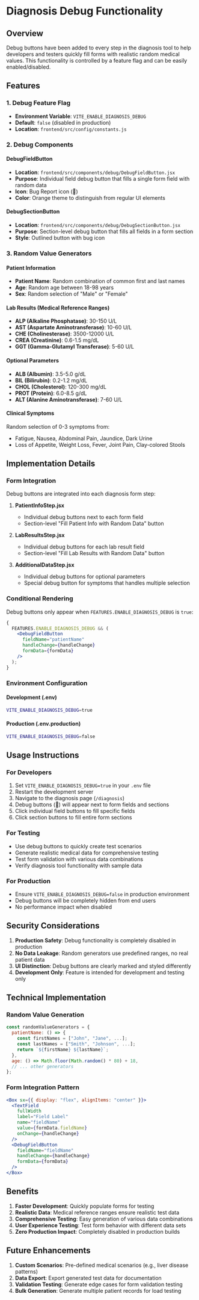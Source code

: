 # Diagnosis Debug Functionality

## Overview

Debug buttons have been added to every step in the diagnosis tool to help developers and testers quickly fill forms with realistic random medical values. This functionality is controlled by a feature flag and can be easily enabled/disabled.

## Features

### 1. Debug Feature Flag

- **Environment Variable**: `VITE_ENABLE_DIAGNOSIS_DEBUG`
- **Default**: `false` (disabled in production)
- **Location**: `frontend/src/config/constants.js`

### 2. Debug Components

#### DebugFieldButton

- **Location**: `frontend/src/components/debug/DebugFieldButton.jsx`
- **Purpose**: Individual field debug button that fills a single form field with random data
- **Icon**: Bug Report icon (🐛)
- **Color**: Orange theme to distinguish from regular UI elements

#### DebugSectionButton

- **Location**: `frontend/src/components/debug/DebugSectionButton.jsx`
- **Purpose**: Section-level debug button that fills all fields in a form section
- **Style**: Outlined button with bug icon

### 3. Random Value Generators

#### Patient Information

- **Patient Name**: Random combination of common first and last names
- **Age**: Random age between 18-98 years
- **Sex**: Random selection of "Male" or "Female"

#### Lab Results (Medical Reference Ranges)

- **ALP (Alkaline Phosphatase)**: 30-150 U/L
- **AST (Aspartate Aminotransferase)**: 10-60 U/L
- **CHE (Cholinesterase)**: 3500-12000 U/L
- **CREA (Creatinine)**: 0.6-1.5 mg/dL
- **GGT (Gamma-Glutamyl Transferase)**: 5-60 U/L

#### Optional Parameters

- **ALB (Albumin)**: 3.5-5.0 g/dL
- **BIL (Bilirubin)**: 0.2-1.2 mg/dL
- **CHOL (Cholesterol)**: 120-300 mg/dL
- **PROT (Protein)**: 6.0-8.5 g/dL
- **ALT (Alanine Aminotransferase)**: 7-60 U/L

#### Clinical Symptoms

Random selection of 0-3 symptoms from:

- Fatigue, Nausea, Abdominal Pain, Jaundice, Dark Urine
- Loss of Appetite, Weight Loss, Fever, Joint Pain, Clay-colored Stools

## Implementation Details

### Form Integration

Debug buttons are integrated into each diagnosis form step:

1. **PatientInfoStep.jsx**

   - Individual debug buttons next to each form field
   - Section-level "Fill Patient Info with Random Data" button

2. **LabResultsStep.jsx**

   - Individual debug buttons for each lab result field
   - Section-level "Fill Lab Results with Random Data" button

3. **AdditionalDataStep.jsx**
   - Individual debug buttons for optional parameters
   - Special debug button for symptoms that handles multiple selection

### Conditional Rendering

Debug buttons only appear when `FEATURES.ENABLE_DIAGNOSIS_DEBUG` is `true`:

```jsx
{
  FEATURES.ENABLE_DIAGNOSIS_DEBUG && (
    <DebugFieldButton
      fieldName="patientName"
      handleChange={handleChange}
      formData={formData}
    />
  );
}
```

### Environment Configuration

#### Development (.env)

```bash
VITE_ENABLE_DIAGNOSIS_DEBUG=true
```

#### Production (.env.production)

```bash
VITE_ENABLE_DIAGNOSIS_DEBUG=false
```

## Usage Instructions

### For Developers

1. Set `VITE_ENABLE_DIAGNOSIS_DEBUG=true` in your `.env` file
2. Restart the development server
3. Navigate to the diagnosis page (`/diagnosis`)
4. Debug buttons (🐛) will appear next to form fields and sections
5. Click individual field buttons to fill specific fields
6. Click section buttons to fill entire form sections

### For Testing

- Use debug buttons to quickly create test scenarios
- Generate realistic medical data for comprehensive testing
- Test form validation with various data combinations
- Verify diagnosis tool functionality with sample data

### For Production

- Ensure `VITE_ENABLE_DIAGNOSIS_DEBUG=false` in production environment
- Debug buttons will be completely hidden from end users
- No performance impact when disabled

## Security Considerations

1. **Production Safety**: Debug functionality is completely disabled in production
2. **No Data Leakage**: Random generators use predefined ranges, no real patient data
3. **UI Distinction**: Debug buttons are clearly marked and styled differently
4. **Development Only**: Feature is intended for development and testing only

## Technical Implementation

### Random Value Generation

```javascript
const randomValueGenerators = {
  patientName: () => {
    const firstNames = ["John", "Jane", ...];
    const lastNames = ["Smith", "Johnson", ...];
    return `${firstName} ${lastName}`;
  },
  age: () => Math.floor(Math.random() * 80) + 18,
  // ... other generators
};
```

### Form Integration Pattern

```jsx
<Box sx={{ display: "flex", alignItems: "center" }}>
  <TextField
    fullWidth
    label="Field Label"
    name="fieldName"
    value={formData.fieldName}
    onChange={handleChange}
  />
  <DebugFieldButton
    fieldName="fieldName"
    handleChange={handleChange}
    formData={formData}
  />
</Box>
```

## Benefits

1. **Faster Development**: Quickly populate forms for testing
2. **Realistic Data**: Medical reference ranges ensure realistic test data
3. **Comprehensive Testing**: Easy generation of various data combinations
4. **User Experience Testing**: Test form behavior with different data sets
5. **Zero Production Impact**: Completely disabled in production builds

## Future Enhancements

1. **Custom Scenarios**: Pre-defined medical scenarios (e.g., liver disease patterns)
2. **Data Export**: Export generated test data for documentation
3. **Validation Testing**: Generate edge cases for form validation testing
4. **Bulk Generation**: Generate multiple patient records for load testing
